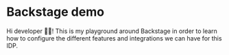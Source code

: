 # Backstage demo

Hi developer 👋🏻! This is my playground around Backstage in order to learn how to configure the different features and integrations we can have for this IDP.